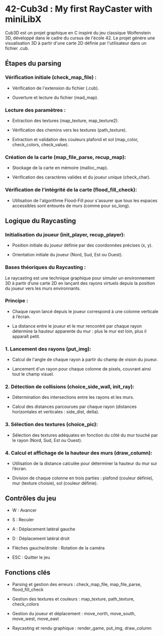 # 42-Cub3d : My first RayCaster with miniLibX

Cub3D est un projet graphique en C inspiré du jeu classique Wolfenstein 3D, développé dans le cadre du cursus de l'école 42. Le projet génère une visualisation 3D à partir d'une carte 2D définie par l'utilisateur dans un fichier .cub.


## Étapes du parsing

### Vérification initiale (check_map_file) :

* Vérification de l'extension du fichier (.cub).

* Ouverture et lecture du fichier (read_map).

### Lecture des paramètres :

* Extraction des textures (map_texture, map_texture2).

* Vérification des chemins vers les textures (path_texture).

* Extraction et validation des couleurs plafond et sol (map_color, check_colors, check_value).

### Création de la carte (map_file_parse, recup_map):

* Stockage de la carte en mémoire (malloc_map).

* Vérification des caractères valides et du joueur unique (check_char).

### Vérification de l'intégrité de la carte (flood_fill_check):

* Utilisation de l'algorithme Flood-Fill pour s'assurer que tous les espaces accessibles sont entourés de murs (comme pour so_long).

## Logique du Raycasting

### Initialisation du joueur (init_player, recup_player):

* Position initiale du joueur définie par des coordonnées précises (x, y).

* Orientation initiale du joueur (Nord, Sud, Est ou Ouest).

### Bases théoriques du Raycasting :

Le raycasting est une technique graphique pour simuler un environnement 3D à partir d’une carte 2D en lançant des rayons virtuels depuis la position du joueur vers les murs environnants.

### Principe :

* Chaque rayon lancé depuis le joueur correspond à une colonne verticale à l’écran.

* La distance entre le joueur et le mur rencontré par chaque rayon détermine la hauteur apparente du mur : plus le mur est loin, plus il apparaît petit.


### 1. Lancement des rayons (put_img):

* Calcul de l'angle de chaque rayon à partir du champ de vision du joueur.

* Lancement d'un rayon pour chaque colonne de pixels, couvrant ainsi tout le champ visuel.

### 2. Détection de collisions (choice_side_wall, init_ray):

* Détermination des intersections entre les rayons et les murs.

* Calcul des distances parcourues par chaque rayon (distances horizontales et verticales : side_dist, delta).

### 3. Sélection des textures (choice_pic):

* Sélection des textures adéquates en fonction du côté du mur touché par le rayon (Nord, Sud, Est ou Ouest).

### 4. Calcul et affichage de la hauteur des murs (draw_column):

* Utilisation de la distance calculée pour déterminer la hauteur du mur sur l’écran.

* Division de chaque colonne en trois parties : plafond (couleur définie), mur (texture choisie), sol (couleur définie).

## Contrôles du jeu

* W : Avancer

* S : Reculer

* A : Déplacement latéral gauche

* D : Déplacement latéral droit

* Flèches gauche/droite : Rotation de la caméra

* ESC : Quitter le jeu

## Fonctions clés

* Parsing et gestion des erreurs : check_map_file, map_file_parse, flood_fill_check

* Gestion des textures et couleurs : map_texture, path_texture, check_colors

* Gestion du joueur et déplacement : move_north, move_south, move_west, move_east

* Raycasting et rendu graphique : render_game, put_img, draw_column

